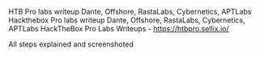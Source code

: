 HTB Pro labs writeup Dante, Offshore, RastaLabs, Cybernetics, APTLabs
Hackthebox Pro labs writeup Dante, Offshore, RastaLabs, Cybernetics, APTLabs
HackTheBox Pro Labs Writeups - https://htbpro.sellix.io/


All steps explained and screenshoted
